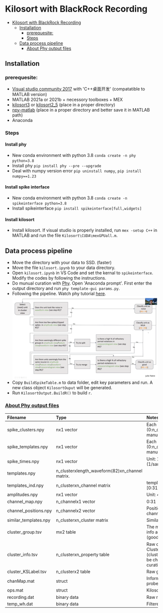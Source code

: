 # Kilosort with BlackRock Recording

<!-- START doctoc generated TOC please keep comment here to allow auto update -->
<!-- DON'T EDIT THIS SECTION, INSTEAD RE-RUN doctoc TO UPDATE -->
- [Kilosort with BlackRock Recording](#kilosort-with-blackrock-recording)
  - [Installation](#installation)
    - [prerequesite:](#prerequesite)
    - [Steps](#steps)
  - [Data process pipeline](#data-process-pipeline)
    - [About Phy output files](#about-phy-output-files)

<!-- END doctoc generated TOC please keep comment here to allow auto update -->
## Installation
### prerequesite:
- [Visual studio community 2017](https://visualstudio.microsoft.com/zh-hans/vs/older-downloads/) with 'C++桌面开发' (compatatible to MATLAB version)
- MATLAB 2021a or 2021b + necessory toolboxes + MEX
- [kilosort3](https://github.com/MouseLand/Kilosort) or [kilosort2_5](https://github.com/MouseLand/Kilosort/releases/tag/v2.5) (place in a proper directory)
- [npy-matlab](https://github.com/kwikteam/npy-matlab) (place in a proper directory and better save it in MATLAB path)
- Anaconda

### Steps
#### Install phy
- New conda environment with python 3.8 `conda create -n phy python=3.8`
- Install phy `pip install phy --pre --upgrade`
- Deal with numpy version error `pip uninstall numpy`, `pip install numpy==1.23`
#### Install spike interface
- New conda environment with python 3.8 `conda create -n spikeinterface python=3.8`
- Install spikeinterface `pip install spikeinterface[full,widgets]`
#### Install kilosort
- Install kilosort. If visual studio is properly installed, run `mex -setup C++` in MATLAB and run the file `Kilosort\CUDA\mexGPUall.m`.

## Data process pipeline
- Move the directory with your data to SSD. (faster)
- Move the file `kilosort.ipynb` to your data directory.
- Open `kilosort.ipynb` in VS Code and set the kernal to `spikeinterface`. Modify the codes by following the instructions.
- Do munual curation with [Phy](https://phy.readthedocs.io/en/latest/clustering/). Open 'Anaconda prompt'. First enter the output directory and run `phy template-gui params.py`.
- Following the pipeline. Watch phy tutorial [here](https://www.youtube.com/watch?v=czdwIr-v5Yc). ![](phy_pipeline.png)
- Copy `BuildSpikeTable.m` to data folder, edit key parameters and run. A new class object `KilosortOuput` will be generated. 
- Run `KilosortOutput.BuildR()` to build `r`.


### [About Phy output files](https://github.com/cortex-lab/phy/blob/master/docs/sorting_user_guide.md)
| Filename | Type | Notes |
| :------------- | :---------- | :------------ |
|spike_clusters.npy|	nx1 vector 	                                    |Each spike's cluster (0:n_cluster-1) after manual curation |
|spike_templates.npy| 	nx1 vector 		                                |Each spike's cluster (0:n_cluster-1) before manual curation|
|spike_times.npy| 		nx1 vector 		                                |Unit: 1/30000 sec (1/sampling_frequency)|
|templates.npy| 		n_clusterxlength_waveform(82)xn_channel matrix.||
|templates_ind.npy| 	n_clusterxn_channel matrix 	                    |templates_ind(1,:) -> [0:31]|
|amplitudes.npy| 		nx1 vector 		                                |Unit: 40*mV?|
|channel_map.npy| 		n_channelx1 vector 	                            |0:31|
|channel_positions.npy| n_channelx2 vector 	                            |Position of each channel. Unit: μm|
|similar_templates.npy| n_clusterxn_cluster matrix 	                    |Similarity matrix|
|cluster_group.tsv|		mx2 table		                                |The manually modified info about the group (good/MUA/noise)|
|cluster_info.tsv|		n_clusterxn_property table	                    |Raw cluster info. Cluster info (cluster_idx, group) will be changed by manual curation|
|cluster_KSLabel.tsv|	n_clusterx2 table		                        |Raw group info|
|chanMap.mat|           struct                                          |Information about the probe|
|ops.mat|               struct                                          |Kilosort parameters|
|recording.dat|         binary data                                     |Raw recording data|
|temp_wh.dat|           binary data                                     |Filtered recording data|
